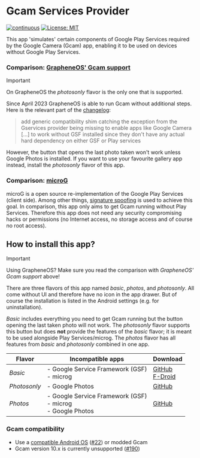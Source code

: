 # Gcam Services Provider

[![continuous](https://github.com/lukaspieper/Gcam-Services-Provider/workflows/continuous/badge.svg)](https://github.com/lukaspieper/Gcam-Services-Provider/actions)
[![License: MIT](https://img.shields.io/badge/License-MIT-blue.svg)](https://github.com/lukaspieper/Gcam-Services-Provider/blob/master/LICENSE)

This app 'simulates' certain components of Google Play Services required by the Google Camera (Gcam) app, enabling it
to be used on devices without Google Play Services.

### Comparison: [GrapheneOS' Gcam support](https://grapheneos.org/usage#google-camera)

> [!IMPORTANT]
> On GrapheneOS the *photosonly* flavor is the only one that is supported.

Since April 2023 GrapheneOS is able to run Gcam without additional steps. Here is the relevant part of
the [changelog](https://grapheneos.org/releases#2023040400):

> add generic compatibility shim catching the exception from the Gservices provider being missing to enable apps like
> Google Camera [...] to work without GSF installed since they don't have any actual hard dependency on either GSF or
> Play services

However, the button that opens the last photo taken won't work unless Google Photos is installed. If you want to use
your favourite gallery app instead, install the *photosonly* flavor of this app.

### Comparison: [microG](https://github.com/microg)

microG is a open source re-implementation of the Google Play Services (client side). Among other
things, [signature spoofing](https://github.com/microg/android_packages_apps_GmsCore/wiki/Signature-Spoofing) is used to
achieve this goal. In comparison, this app only aims to get Gcam running without Play Services. Therefore this app does
not need any security compromising hacks or permissions (no Internet access, no storage access and of course no root
access).

## How to install this app?

> [!IMPORTANT]
> Using GrapheneOS? Make sure you read the comparison with *GrapheneOS' Gcam support* above!

There are three flavors of this app named *basic*, *photos*, and *photosonly*. All come without UI and therefore have no
icon in the app drawer. But of course the installation is listed in the Android settings (e.g. for uninstallation).

*Basic* includes everything you need to get Gcam running but the button opening the last taken photo will not work. The
*photosonly* flavor supports this button but does **not** provide the features of the *basic* flavor; it is meant to be
used alongside Play Services/microg. The *photos* flavor has all features from *basic* and *photosonly* combined in one 
app.

| Flavor       | Incompatible apps                                                 | Download                                                                                                                                              |
|--------------|-------------------------------------------------------------------|-------------------------------------------------------------------------------------------------------------------------------------------------------|
| *Basic*      | - Google Service Framework (GSF)<br/>- microg                     | [GitHub](https://github.com/lukaspieper/Gcam-Services-Provider/releases)<br/>[F-Droid](https://f-droid.org/de/packages/de.lukaspieper.gcam.services/) |
| *Photosonly* | - Google Photos                                                   | [GitHub](https://github.com/lukaspieper/Gcam-Services-Provider/releases)                                                                              |
| *Photos*     | - Google Service Framework (GSF)<br/>- microg<br/>- Google Photos | [GitHub](https://github.com/lukaspieper/Gcam-Services-Provider/releases)                                                                              |

### Gcam compatibility

* Use a [compatible Android OS](https://github.com/lukaspieper/Gcam-Services-Provider/discussions/28) ([#22](https://github.com/lukaspieper/Gcam-Services-Provider/issues/22#issuecomment-814239882)) or modded Gcam
* Gcam version 10.x is currently unsupported ([#190](https://github.com/lukaspieper/Gcam-Services-Provider/issues/190))
